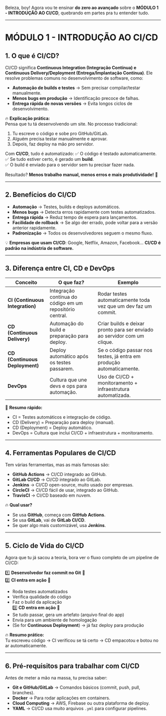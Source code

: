 Beleza, boy! Agora vou te ensinar **do zero ao avançado** sobre o **MÓDULO 1 - INTRODUÇÃO AO CI/CD**, quebrando em partes pra tu entender tudo.

---

# **MÓDULO 1 - INTRODUÇÃO AO CI/CD**

## **1. O que é CI/CD?**
CI/CD significa **Continuous Integration (Integração Contínua) e Continuous Delivery/Deployment (Entrega/Implantação Contínua)**. Ele resolve problemas comuns no desenvolvimento de software, como:
- **Automação de builds e testes** → Sem precisar compilar/testar manualmente.
- **Menos bugs em produção** → Identificação precoce de falhas.
- **Entrega rápida de novas versões** → Evita longos ciclos de desenvolvimento.

🔥 **Explicação prática:**  
Pensa que tu tá desenvolvendo um site. No processo tradicional:
1. Tu escreve o código e sobe pro GitHub/GitLab.
2. Alguém precisa testar manualmente e aprovar.
3. Depois, faz deploy na mão pro servidor.

Com **CI/CD**, tudo é automatizado:
✅ O código é testado automaticamente.  
✅ Se tudo estiver certo, é gerado um **build**.  
✅ O build é enviado para o servidor sem tu precisar fazer nada.  

Resultado? **Menos trabalho manual, menos erros e mais produtividade!** 🚀

---

## **2. Benefícios do CI/CD**
- **Automação** → Testes, builds e deploys automáticos.
- **Menos bugs** → Detecta erros rapidamente com testes automatizados.
- **Entrega rápida** → Reduz tempo de espera para lançamentos.
- **Facilidade de rollback** → Se algo der errado, pode voltar para a versão anterior rapidamente.
- **Padronização** → Todos os desenvolvedores seguem o mesmo fluxo.

💡 **Empresas que usam CI/CD**: Google, Netflix, Amazon, Facebook… **CI/CD é padrão na indústria de software.**

---

## **3. Diferença entre CI, CD e DevOps**
| Conceito | O que faz? | Exemplo |
|----------|-----------|---------|
| **CI (Continuous Integration)** | Integração contínua do código em um repositório central. | Rodar testes automaticamente toda vez que um dev faz um commit. |
| **CD (Continuous Delivery)** | Automação do build e preparação para deploy. | Criar builds e deixar pronto para ser enviado ao servidor com um clique. |
| **CD (Continuous Deployment)** | Deploy automático após os testes passarem. | Se o código passar nos testes, já entra em produção automaticamente. |
| **DevOps** | Cultura que une devs e ops para automação. | Uso de CI/CD + monitoramento + infraestrutura automatizada. |

📌 **Resumo rápido:**  
- CI = Testes automáticos e integração de código.  
- CD (Delivery) = Preparação para deploy (manual).  
- CD (Deployment) = Deploy automático.  
- DevOps = Cultura que inclui CI/CD + infraestrutura + monitoramento.

---

## **4. Ferramentas Populares de CI/CD**
Tem várias ferramentas, mas as mais famosas são:
- **GitHub Actions** → CI/CD integrado ao GitHub.
- **GitLab CI/CD** → CI/CD integrado ao GitLab.
- **Jenkins** → CI/CD open-source, muito usado por empresas.
- **CircleCI** → CI/CD fácil de usar, integrado ao GitHub.
- **TravisCI** → CI/CD baseado em nuvem.

🔥 **Qual usar?**  
- Se usa **GitHub**, começa com **GitHub Actions**.  
- Se usa **GitLab**, vai de **GitLab CI/CD**.  
- Se quer algo mais customizável, usa **Jenkins**.

---

## **5. Ciclo de Vida do CI/CD**
Agora que tu já sacou a teoria, bora ver o fluxo completo de um pipeline de CI/CD:

1️⃣ **Desenvolvedor faz commit no Git** 📝  
2️⃣ **CI entra em ação** 🚀  
   - Roda testes automatizados  
   - Verifica qualidade do código  
   - Faz o build da aplicação  
3️⃣ **CD entra em ação** 🔄  
   - Se tudo passar, gera um artefato (arquivo final do app)  
   - Envia para um ambiente de homologação  
   - (Se for **Continuous Deployment**) → já faz deploy para produção  

🔥 **Resumo prático:**  
Tu escreveu código → CI verificou se tá certo → CD empacotou e botou no ar automaticamente.

---

## **6. Pré-requisitos para trabalhar com CI/CD**
Antes de meter a mão na massa, tu precisa saber:
- **Git e GitHub/GitLab** → Comandos básicos (commit, push, pull, branches).
- **Docker** → Para rodar aplicações em containers.
- **Cloud Computing** → AWS, Firebase ou outra plataforma de deploy.
- **YAML** → CI/CD usa muito arquivos `.yml` para configurar pipelines.



